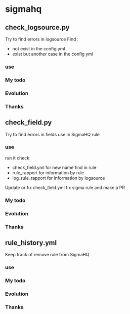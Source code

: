 # sigmahq

## check_logsource.py
Try to find errors in logsource
Find : 
 - not exist in the config yml
 - exist but another case in the config yml


### use

### My todo

### Evolution

### Thanks

## check_field.py
Try to find errors in fields use in SigmaHQ rule

### use
run it
check:
- check_field.yml for new name find in rule
- rule_rapport for information by rule
- log_rule_rapport for information by logsource

Update or fix check_field.yml
fix sigma rule and make a PR 

### My todo

### Evolution

### Thanks

## rule_history.yml
Keep track of remove rule from SigmaHQ

### use

### My todo

### Evolution

### Thanks

